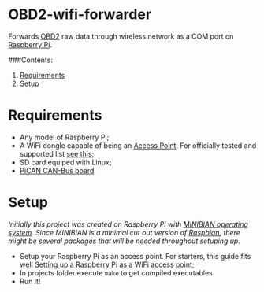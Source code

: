 OBD2-wifi-forwarder
===================

Forwards [OBD2](http://en.wikipedia.org/wiki/On-board_diagnostics) raw data through wireless network as a COM port on [Raspberry Pi](http://en.wikipedia.org/wiki/Raspberry_Pi).

###Contents:
1. [Requirements](#Requirements)
2. [Setup](#Setup)

Requirements
============
 - Any model of Raspberry Pi;
 - A WiFi dongle capable of being an [Access Point](http://en.wikipedia.org/wiki/Wireless_access_point). For officially tested and supported list [see this](http://elinux.org/RPi_VerifiedPeripherals#USB_Wi-Fi_Adapters);
 - SD card equiped with Linux;
 - [PiCAN CAN-Bus board](http://skpang.co.uk/catalog/pican-canbus-board-for-raspberry-pi-p-1196.html)

Setup
=====

*Initially this project was created on Raspberry Pi with [MINIBIAN operating system](http://minibianpi.wordpress.com/). Since MINIBIAN is a minimal cut out version of [Raspbian](http://www.raspbian.org/), there might be several packages that will be needed throughout setuping up.*

 - Setup your Raspberry Pi as an access point. For starters, this guide fits well [Setting up a Raspberry Pi as a WiFi access point](https://learn.adafruit.com/setting-up-a-raspberry-pi-as-a-wifi-access-point);
 - In projects folder execute `make` to get compiled executables.
 - Run it!